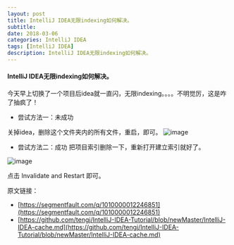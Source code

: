 ```yaml
---
layout: post
title: IntelliJ IDEA无限indexing如何解决。
subtitle: 
date: 2018-03-06
categories: IntelliJ IDEA
tags: [IntelliJ IDEA]
description: IntelliJ IDEA无限indexing如何解决。
---
```


#### IntelliJ IDEA无限indexing如何解决。
今天早上切换了一个项目后idea就一直闪，无限indexing。。。。不明觉厉，这是咋了抽疯了！

- 尝试方法一：未成功

关掉idea，删除这个文件夹内的所有文件，重启，即可。
![image](http://cnsyear.com/images/blog/TIM截图20180306200645.png)

- 尝试方法二：成功
把项目索引删除一下，重新打开建立索引就好了。

![image](http://cnsyear.com/images/blog/TIM截图20180306200932.png)

点击 Invalidate and Restart 即可。

原文链接：
- [https://segmentfault.com/q/1010000012246851](https://segmentfault.com/q/1010000012246851)
- [https://github.com/tengj/IntelliJ-IDEA-Tutorial/blob/newMaster/IntelliJ-IDEA-cache.md](https://github.com/tengj/IntelliJ-IDEA-Tutorial/blob/newMaster/IntelliJ-IDEA-cache.md)